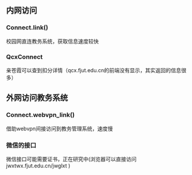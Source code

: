 ## 内网访问
### Connect.link()
校园网直连教务系统，获取信息速度较快
### QcxConnect
亲苍霞可以查到扣分详情（qcx.fjut.edu.cn的前端没有显示，其实返回的信息很多）
## 外网访问教务系统
### Connect.webvpn_link()
借助webvpn间接访问到教务管理系统，速度慢
### 微信的接口
微信接口可能需要证书，正在研究中(浏览器可以直接访问 jwxtwx.fjut.edu.cn/jwglxt )
